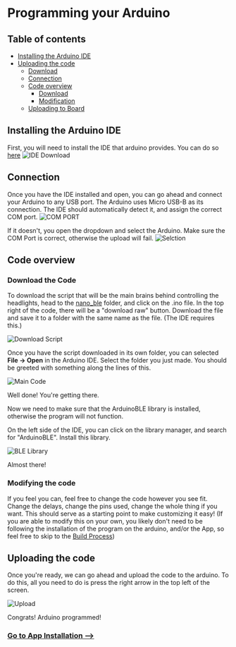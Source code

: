 # Programming your Arduino

## Table of contents

- [Installing the Arduino IDE](#installing-the-arduino-ide)
- [Uploading the code](#uploading-the-code)
  - [Download](#download)
  - [Connection](#connection)
  - [Code overview](#code-overview)
    - [Download](#download-the-code)
    - [Modification](#modifying-the-code)
  - [Uploading to Board](#uploading-the-code)


## Installing the Arduino IDE

First, you will need to install the IDE that arduino provides. You can do so [here](https://www.arduino.cc/en/software)
![IDE Download](../../images/Arduino/Download.png)


## Connection
Once you have the IDE installed and open, you can go ahead and connect your Arduino to any USB port. The Arduino uses Micro USB-B as its connection.
The IDE should automatically detect it, and assign the correct COM port.
![COM PORT](../../images/Arduino/IDE_1.png)

If it doesn't, you open the dropdown and select the Arduino. Make sure the COM Port is correct, otherwise the upload will fail.
![Selction](../../images/Arduino/IDE_2.png)


## Code overview

### Download the Code
To download the script that will be the main brains behind controlling the headlights, head to the [nano_ble](https://github.com/seasaltsaige/popup-wink-mod/blob/master/nano_ble/winkduino/winkduino.ino) folder, and click on the .ino file. In the top right of the code, there will be a "download raw" button. Download the file and save it to a folder with the same name as the file. (The IDE requires this.)

![Download Script](../../images/Arduino/DownloadCode.png)

Once you have the script downloaded in its own folder, you can selected **File -> Open** in the Arduino IDE. Select the folder you just made.
You should be greeted with something along the lines of this.

![Main Code](../../images/Arduino/MainCode.png)

Well done! You're getting there.

Now we need to make sure that the ArduinoBLE library is installed, otherwise the program will not function.

On the left side of the IDE, you can click on the library manager, and search for "ArduinoBLE". Install this library.

![BLE Library](../../images/Arduino/BLELibrary.png)


Almost there!


### Modifying the code
If you feel you can, feel free to change the code however you see fit. Change the delays, change the pins used, change the whole thing if you want. This should serve as a starting point to make customizing it easy! (If you are able to modify this on your own, you likely don't need to be following the installation of the program on the arduino, and/or the App, so feel free to skip to the [Build Process](https://github.com/seasaltsaige/popup-wink-mod/tree/master/build/Build/Home.md))


## Uploading the code
Once you're ready, we can go ahead and upload the code to the arduino. To do this, all you need to do is press the right arrow in the top left of the screen.

![Upload](../../images/Arduino/UploadCode.png)

Congrats! Arduino programmed!


### [Go to App Installation -->](https://github.com/seasaltsaige/popup-wink-mod/tree/master/build/Code/App/Installing.md)